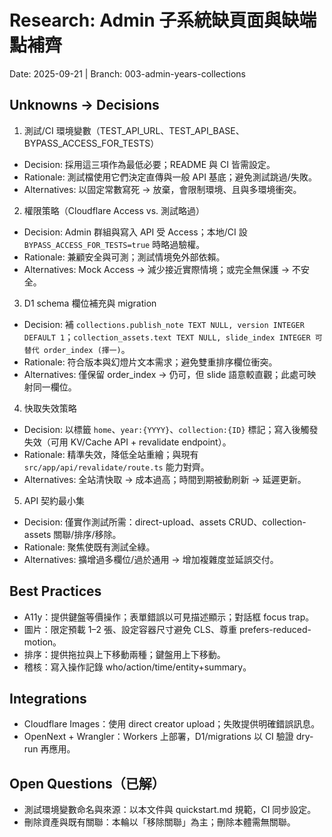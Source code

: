 # Research: Admin 子系統缺頁面與缺端點補齊

Date: 2025-09-21 | Branch: 003-admin-years-collections

## Unknowns → Decisions

1) 測試/CI 環境變數（TEST_API_URL、TEST_API_BASE、BYPASS_ACCESS_FOR_TESTS）
- Decision: 採用這三項作為最低必要；README 與 CI 皆需設定。
- Rationale: 測試檔使用它們決定直傳與一般 API 基底；避免測試跳過/失敗。
- Alternatives: 以固定常數寫死 → 放棄，會限制環境、且與多環境衝突。

2) 權限策略（Cloudflare Access vs. 測試略過）
- Decision: Admin 群組與寫入 API 受 Access；本地/CI 設 `BYPASS_ACCESS_FOR_TESTS=true` 時略過驗權。
- Rationale: 兼顧安全與可測；測試情境免外部依賴。
- Alternatives: Mock Access → 減少接近實際情境；或完全無保護 → 不安全。

3) D1 schema 欄位補充與 migration
- Decision: 補 `collections.publish_note TEXT NULL, version INTEGER DEFAULT 1`；`collection_assets.text TEXT NULL, slide_index INTEGER 可替代 order_index (擇一)`。
- Rationale: 符合版本與幻燈片文本需求；避免雙重排序欄位衝突。
- Alternatives: 僅保留 order_index → 仍可，但 slide 語意較直觀；此處可映射同一欄位。

4) 快取失效策略
- Decision: 以標籤 `home`、`year:{YYYY}`、`collection:{ID}` 標記；寫入後觸發失效（可用 KV/Cache API + revalidate endpoint）。
- Rationale: 精準失效，降低全站重繪；與現有 `src/app/api/revalidate/route.ts` 能力對齊。
- Alternatives: 全站清快取 → 成本過高；時間到期被動刷新 → 延遲更新。

5) API 契約最小集
- Decision: 僅實作測試所需：direct-upload、assets CRUD、collection-assets 關聯/排序/移除。
- Rationale: 聚焦使既有測試全綠。
- Alternatives: 擴增過多欄位/過於通用 → 增加複雜度並延誤交付。

## Best Practices
- A11y：提供鍵盤等價操作；表單錯誤以可見描述顯示；對話框 focus trap。
- 圖片：限定預載 1–2 張、設定容器尺寸避免 CLS、尊重 prefers-reduced-motion。
- 排序：提供拖拉與上下移動兩種；鍵盤用上下移動。
- 稽核：寫入操作記錄 who/action/time/entity+summary。

## Integrations
- Cloudflare Images：使用 direct creator upload；失敗提供明確錯誤訊息。
- OpenNext + Wrangler：Workers 上部署，D1/migrations 以 CI 驗證 dry-run 再應用。

## Open Questions（已解）
- 測試環境變數命名與來源：以本文件與 quickstart.md 規範，CI 同步設定。
- 刪除資產與既有關聯：本輪以「移除關聯」為主；刪除本體需無關聯。
